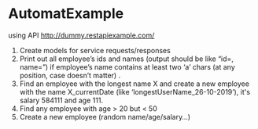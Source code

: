 # AutomatExample
using API http://dummy.restapiexample.com/
1.	Create models for service requests/responses
2.	Print out all employee’s ids and names (output should be like “id=<id>, name=<name>”) if employee’s name contains at least two ‘a’ chars (at any position, case doesn’t matter) .
3.	Find an employee with the longest name X  and create a new employee with the name X_currentDate (like ‘longestUserName_26-10-2019’), it's salary 584111 and age 111.
4.	Find any employee  with  age > 20 but < 50
5.	Create a new employee (random name/age/salary…)
